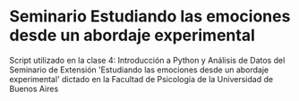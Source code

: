 # Seminario Estudiando las emociones desde un abordaje experimental

Script utilizado en la clase 4: Introducción a Python y Análisis de Datos del Seminario de Extensión 'Estudiando las emociones desde un abordaje experimental' dictado en la Facultad de Psicología de la Universidad de Buenos Aires
